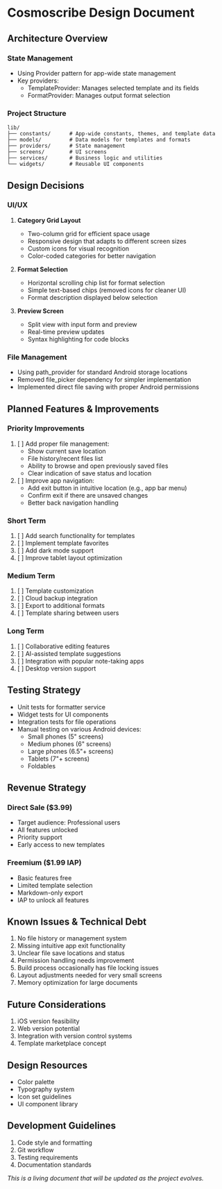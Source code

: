 # Cosmoscribe Design Document

## Architecture Overview

### State Management
- Using Provider pattern for app-wide state management
- Key providers:
  - TemplateProvider: Manages selected template and its fields
  - FormatProvider: Manages output format selection

### Project Structure
```
lib/
├── constants/      # App-wide constants, themes, and template data
├── models/         # Data models for templates and formats
├── providers/      # State management
├── screens/        # UI screens
├── services/       # Business logic and utilities
└── widgets/        # Reusable UI components
```

## Design Decisions

### UI/UX
1. **Category Grid Layout**
   - Two-column grid for efficient space usage
   - Responsive design that adapts to different screen sizes
   - Custom icons for visual recognition
   - Color-coded categories for better navigation

2. **Format Selection**
   - Horizontal scrolling chip list for format selection
   - Simple text-based chips (removed icons for cleaner UI)
   - Format description displayed below selection

3. **Preview Screen**
   - Split view with input form and preview
   - Real-time preview updates
   - Syntax highlighting for code blocks

### File Management
- Using path_provider for standard Android storage locations
- Removed file_picker dependency for simpler implementation
- Implemented direct file saving with proper Android permissions

## Planned Features & Improvements

### Priority Improvements
1. [ ] Add proper file management:
   - Show current save location
   - File history/recent files list
   - Ability to browse and open previously saved files
   - Clear indication of save status and location
2. [ ] Improve app navigation:
   - Add exit button in intuitive location (e.g., app bar menu)
   - Confirm exit if there are unsaved changes
   - Better back navigation handling

### Short Term
1. [ ] Add search functionality for templates
2. [ ] Implement template favorites
3. [ ] Add dark mode support
4. [ ] Improve tablet layout optimization

### Medium Term
1. [ ] Template customization
2. [ ] Cloud backup integration
3. [ ] Export to additional formats
4. [ ] Template sharing between users

### Long Term
1. [ ] Collaborative editing features
2. [ ] AI-assisted template suggestions
3. [ ] Integration with popular note-taking apps
4. [ ] Desktop version support

## Testing Strategy
- Unit tests for formatter service
- Widget tests for UI components
- Integration tests for file operations
- Manual testing on various Android devices:
  - Small phones (5" screens)
  - Medium phones (6" screens)
  - Large phones (6.5"+ screens)
  - Tablets (7"+ screens)
  - Foldables

## Revenue Strategy

### Direct Sale ($3.99)
- Target audience: Professional users
- All features unlocked
- Priority support
- Early access to new templates

### Freemium ($1.99 IAP)
- Basic features free
- Limited template selection
- Markdown-only export
- IAP to unlock all features

## Known Issues & Technical Debt
1. No file history or management system
2. Missing intuitive app exit functionality
3. Unclear file save locations and status
4. Permission handling needs improvement
5. Build process occasionally has file locking issues
6. Layout adjustments needed for very small screens
7. Memory optimization for large documents

## Future Considerations
1. iOS version feasibility
2. Web version potential
3. Integration with version control systems
4. Template marketplace concept

## Design Resources
- Color palette
- Typography system
- Icon set guidelines
- UI component library

## Development Guidelines
1. Code style and formatting
2. Git workflow
3. Testing requirements
4. Documentation standards

_This is a living document that will be updated as the project evolves._
